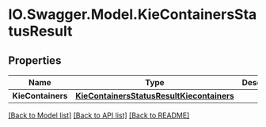 # IO.Swagger.Model.KieContainersStatusResult
## Properties

Name | Type | Description | Notes
------------ | ------------- | ------------- | -------------
**KieContainers** | [**KieContainersStatusResultKiecontainers**](KieContainersStatusResultKiecontainers.md) |  | [optional] 

[[Back to Model list]](../README.md#documentation-for-models) [[Back to API list]](../README.md#documentation-for-api-endpoints) [[Back to README]](../README.md)

